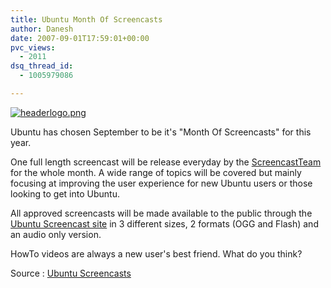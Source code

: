 ```yaml
---
title: Ubuntu Month Of Screencasts
author: Danesh
date: 2007-09-01T17:59:01+00:00
pvc_views:
  - 2011
dsq_thread_id:
  - 1005979086

---
```

[![headerlogo.png][1]][2]

Ubuntu has chosen September to be it's "Month Of Screencasts" for this year.

One full length screencast will be release everyday by the [ScreencastTeam][3] for the whole month. A wide range of topics will be covered but mainly focusing at improving the user experience for new Ubuntu users or those looking to get into Ubuntu.

All approved screencasts will be made available to the public through the [Ubuntu Screencast site][4] in 3 different sizes, 2 formats (OGG and Flash) and an audio only version.

HowTo videos are always a new user's best friend. What do you think?

Source : [Ubuntu Screencasts][4]

 [1]: /wp-content/uploads/2007/09/headerlogo.png
 [2]: /wp-content/uploads/2007/09/headerlogo.png "headerlogo.png"
 [3]: https://wiki.ubuntu.com/ScreencastTeam
 [4]: http://screencasts.ubuntu.com/